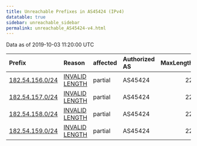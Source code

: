 ```yaml
---
title: Unreachable Prefixes in AS45424 (IPv4)
datatable: true
sidebar: unreachable_sidebar
permalink: unreachable_AS45424-v4.html
---
```


Data as of 2019-10-03 11:20:00 UTC


<div class="datatable-begin"></div>

| Prefix                                                   | Reason                                                                                                    | affected   | Authorized AS   |   MaxLength | Anchor                                       |   unreachable /24s |
|:---------------------------------------------------------|:----------------------------------------------------------------------------------------------------------|:-----------|:----------------|------------:|:---------------------------------------------|-------------------:|
| [182.54.156.0/24](https://stat.ripe.net/182.54.156.0/24) | [INVALID LENGTH](https://rpki-validator.ripe.net/announcement-preview?asn=AS45424&prefix=182.54.156.0/24) | partial    | AS45424         |          22 | [APNIC](unreachable_APNIC_RPKI_Root-v4.html) |                  1 |
| [182.54.157.0/24](https://stat.ripe.net/182.54.157.0/24) | [INVALID LENGTH](https://rpki-validator.ripe.net/announcement-preview?asn=AS45424&prefix=182.54.157.0/24) | partial    | AS45424         |          22 | [APNIC](unreachable_APNIC_RPKI_Root-v4.html) |                  1 |
| [182.54.158.0/24](https://stat.ripe.net/182.54.158.0/24) | [INVALID LENGTH](https://rpki-validator.ripe.net/announcement-preview?asn=AS45424&prefix=182.54.158.0/24) | partial    | AS45424         |          22 | [APNIC](unreachable_APNIC_RPKI_Root-v4.html) |                  1 |
| [182.54.159.0/24](https://stat.ripe.net/182.54.159.0/24) | [INVALID LENGTH](https://rpki-validator.ripe.net/announcement-preview?asn=AS45424&prefix=182.54.159.0/24) | partial    | AS45424         |          22 | [APNIC](unreachable_APNIC_RPKI_Root-v4.html) |                  1 |

<div class="datatable-end"></div>